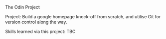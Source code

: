 The Odin Project

Project: Build a google homepage knock-off from scratch, and utilise Git for version control along the way. 

Skills learned via this project: TBC